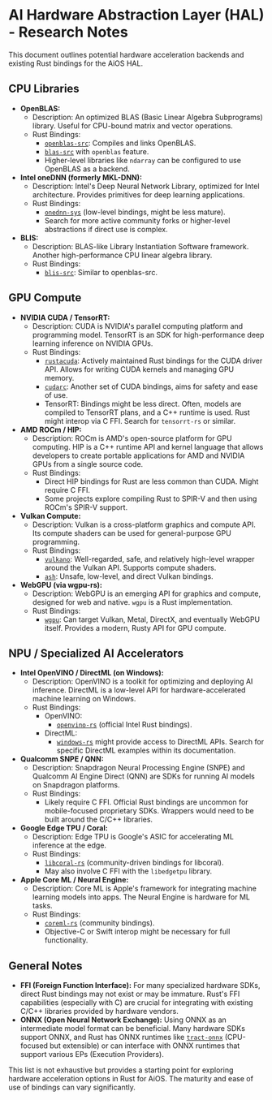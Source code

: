 # AI Hardware Abstraction Layer (HAL) - Research Notes

This document outlines potential hardware acceleration backends and existing Rust bindings for the AiOS HAL.

## CPU Libraries

*   **OpenBLAS:**
    *   Description: An optimized BLAS (Basic Linear Algebra Subprograms) library. Useful for CPU-bound matrix and vector operations.
    *   Rust Bindings:
        *   [`openblas-src`](https://crates.io/crates/openblas-src): Compiles and links OpenBLAS.
        *   [`blas-src`](https://crates.io/crates/blas-src) with `openblas` feature.
        *   Higher-level libraries like `ndarray` can be configured to use OpenBLAS as a backend.
*   **Intel oneDNN (formerly MKL-DNN):**
    *   Description: Intel's Deep Neural Network Library, optimized for Intel architecture. Provides primitives for deep learning applications.
    *   Rust Bindings:
        *   [`onednn-sys`](https://crates.io/crates/onednn-sys) (low-level bindings, might be less mature).
        *   Search for more active community forks or higher-level abstractions if direct use is complex.
*   **BLIS:**
    *   Description: BLAS-like Library Instantiation Software framework. Another high-performance CPU linear algebra library.
    *   Rust Bindings:
        *   [`blis-src`](https://crates.io/crates/blis-src): Similar to openblas-src.

## GPU Compute

*   **NVIDIA CUDA / TensorRT:**
    *   Description: CUDA is NVIDIA's parallel computing platform and programming model. TensorRT is an SDK for high-performance deep learning inference on NVIDIA GPUs.
    *   Rust Bindings:
        *   [`rustacuda`](https://crates.io/crates/rustacuda): Actively maintained Rust bindings for the CUDA driver API. Allows for writing CUDA kernels and managing GPU memory.
        *   [`cudarc`](https://crates.io/crates/cudarc): Another set of CUDA bindings, aims for safety and ease of use.
        *   TensorRT: Bindings might be less direct. Often, models are compiled to TensorRT plans, and a C++ runtime is used. Rust might interop via C FFI. Search for `tensorrt-rs` or similar.
*   **AMD ROCm / HIP:**
    *   Description: ROCm is AMD's open-source platform for GPU computing. HIP is a C++ runtime API and kernel language that allows developers to create portable applications for AMD and NVIDIA GPUs from a single source code.
    *   Rust Bindings:
        *   Direct HIP bindings for Rust are less common than CUDA. Might require C FFI.
        *   Some projects explore compiling Rust to SPIR-V and then using ROCm's SPIR-V support.
*   **Vulkan Compute:**
    *   Description: Vulkan is a cross-platform graphics and compute API. Its compute shaders can be used for general-purpose GPU programming.
    *   Rust Bindings:
        *   [`vulkano`](https://crates.io/crates/vulkano): Well-regarded, safe, and relatively high-level wrapper around the Vulkan API. Supports compute shaders.
        *   [`ash`](https://crates.io/crates/ash): Unsafe, low-level, and direct Vulkan bindings.
*   **WebGPU (via wgpu-rs):**
    *   Description: WebGPU is an emerging API for graphics and compute, designed for web and native. `wgpu` is a Rust implementation.
    *   Rust Bindings:
        *   [`wgpu`](https://crates.io/crates/wgpu): Can target Vulkan, Metal, DirectX, and eventually WebGPU itself. Provides a modern, Rusty API for GPU compute.

## NPU / Specialized AI Accelerators

*   **Intel OpenVINO / DirectML (on Windows):**
    *   Description: OpenVINO is a toolkit for optimizing and deploying AI inference. DirectML is a low-level API for hardware-accelerated machine learning on Windows.
    *   Rust Bindings:
        *   OpenVINO:
            *   [`openvino-rs`](https://github.com/intel/openvino-rs) (official Intel Rust bindings).
        *   DirectML:
            *   [`windows-rs`](https://crates.io/crates/windows-rs) might provide access to DirectML APIs. Search for specific DirectML examples within its documentation.
*   **Qualcomm SNPE / QNN:**
    *   Description: Snapdragon Neural Processing Engine (SNPE) and Qualcomm AI Engine Direct (QNN) are SDKs for running AI models on Snapdragon platforms.
    *   Rust Bindings:
        *   Likely require C FFI. Official Rust bindings are uncommon for mobile-focused proprietary SDKs. Wrappers would need to be built around the C/C++ libraries.
*   **Google Edge TPU / Coral:**
    *   Description: Edge TPU is Google's ASIC for accelerating ML inference at the edge.
    *   Rust Bindings:
        *   [`libcoral-rs`](https://crates.io/crates/libcoral-rs) (community-driven bindings for libcoral).
        *   May also involve C FFI with the `libedgetpu` library.
*   **Apple Core ML / Neural Engine:**
    *   Description: Core ML is Apple's framework for integrating machine learning models into apps. The Neural Engine is hardware for ML tasks.
    *   Rust Bindings:
        *   [`coreml-rs`](https://crates.io/crates/coreml-rs) (community bindings).
        *   Objective-C or Swift interop might be necessary for full functionality.

## General Notes

*   **FFI (Foreign Function Interface):** For many specialized hardware SDKs, direct Rust bindings may not exist or may be immature. Rust's FFI capabilities (especially with C) are crucial for integrating with existing C/C++ libraries provided by hardware vendors.
*   **ONNX (Open Neural Network Exchange):** Using ONNX as an intermediate model format can be beneficial. Many hardware SDKs support ONNX, and Rust has ONNX runtimes like [`tract-onnx`](https://crates.io/crates/tract-onnx) (CPU-focused but extensible) or can interface with ONNX runtimes that support various EPs (Execution Providers).

This list is not exhaustive but provides a starting point for exploring hardware acceleration options in Rust for AiOS. The maturity and ease of use of bindings can vary significantly.
